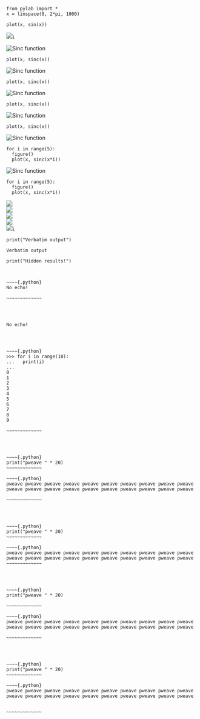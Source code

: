 

~~~~{.python}
from pylab import *
x = linspace(0, 2*pi, 1000)
~~~~~~~~~~~~~




~~~~{.python}
plot(x, sin(x))
~~~~~~~~~~~~~

![](figures/formatters_test_REF_figure2_1.png)\



![Sinc function](figures/formatters_test_REF_figure3_1.png)



~~~~{.python}
plot(x, sinc(x))
~~~~~~~~~~~~~

![Sinc function](figures/formatters_test_REF_sinc_1.png)



~~~~{.python}
plot(x, sinc(x))
~~~~~~~~~~~~~

![Sinc function](figures/formatters_test_REF_sinc_1.png)



~~~~{.python}
plot(x, sinc(x))
~~~~~~~~~~~~~

![Sinc function](figures/formatters_test_REF_figure6_1.png)



~~~~{.python}
plot(x, sinc(x))
~~~~~~~~~~~~~

![Sinc function](figures/formatters_test_REF_figure7_1.png)



~~~~{.python}
for i in range(5):
  figure()
  plot(x, sinc(x*i))
~~~~~~~~~~~~~

![Sinc function](figures/formatters_test_REF_figure8_1.png)



~~~~{.python}
for i in range(5):
  figure()
  plot(x, sinc(x*i))
~~~~~~~~~~~~~

![](figures/formatters_test_REF_figure9_1.png)\
![](figures/formatters_test_REF_figure9_1.png)\
![](figures/formatters_test_REF_figure9_1.png)\
![](figures/formatters_test_REF_figure9_1.png)\
![](figures/formatters_test_REF_figure9_1.png)\




~~~~{.python}
print("Verbatim output")
~~~~~~~~~~~~~

~~~~{.python}
Verbatim output

~~~~~~~~~~~~~




~~~~{.python}
print("Hidden results!")
~~~~~~~~~~~~~



```


~~~~{.python}
No echo!

~~~~~~~~~~~~~




No echo!




~~~~{.python}
>>> for i in range(10):
...   print(i)
...
0
1
2
3
4
5
6
7
8
9

~~~~~~~~~~~~~




~~~~{.python}
print("pweave " * 20)
~~~~~~~~~~~~~

~~~~{.python}
pweave pweave pweave pweave pweave pweave pweave pweave pweave pweave
pweave pweave pweave pweave pweave pweave pweave pweave pweave pweave

~~~~~~~~~~~~~




~~~~{.python}
print("pweave " * 20)
~~~~~~~~~~~~~

~~~~{.python}
pweave pweave pweave pweave pweave pweave pweave pweave pweave pweave pweave pweave pweave pweave pweave pweave pweave pweave pweave pweave 
~~~~~~~~~~~~~




~~~~{.python}
print("pweave " * 20)

~~~~~~~~~~~~~

~~~~{.python}
pweave pweave pweave pweave pweave pweave pweave pweave pweave pweave
pweave pweave pweave pweave pweave pweave pweave pweave pweave pweave

~~~~~~~~~~~~~




~~~~{.python}
print("pweave " * 20)
~~~~~~~~~~~~~

~~~~{.python}
pweave pweave pweave pweave pweave pweave pweave pweave pweave pweave
pweave pweave pweave pweave pweave pweave pweave pweave pweave pweave


~~~~~~~~~~~~~


